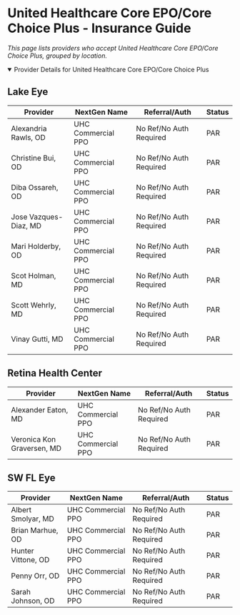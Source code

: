 # United Healthcare Core EPO/Core Choice Plus - Insurance Guide

*This page lists providers who accept United Healthcare Core EPO/Core Choice Plus, grouped by location.*

<details open><summary>Provider Details for United Healthcare Core EPO/Core Choice Plus</summary>

## Lake Eye 

| Provider | NextGen Name | Referral/Auth | Status |
|----------|-------------|--------------|--------|
| Alexandria Rawls, OD | UHC Commercial PPO | No Ref/No Auth Required | PAR |
| Christine Bui, OD | UHC Commercial PPO | No Ref/No Auth Required | PAR |
| Diba Ossareh, OD | UHC Commercial PPO | No Ref/No Auth Required | PAR |
| Jose Vazques-Diaz, MD | UHC Commercial PPO | No Ref/No Auth Required | PAR |
| Mari Holderby, OD | UHC Commercial PPO | No Ref/No Auth Required | PAR |
| Scot Holman, MD | UHC Commercial PPO | No Ref/No Auth Required | PAR |
| Scott Wehrly, MD | UHC Commercial PPO | No Ref/No Auth Required | PAR |
| Vinay Gutti, MD | UHC Commercial PPO | No Ref/No Auth Required | PAR |

## Retina Health Center

| Provider | NextGen Name | Referral/Auth | Status |
|----------|-------------|--------------|--------|
| Alexander Eaton, MD | UHC Commercial PPO | No Ref/No Auth Required | PAR |
| Veronica Kon Graversen, MD | UHC Commercial PPO | No Ref/No Auth Required | PAR |

## SW FL Eye

| Provider | NextGen Name | Referral/Auth | Status |
|----------|-------------|--------------|--------|
| Albert Smolyar, MD | UHC Commercial PPO | No Ref/No Auth Required | PAR |
| Brian Marhue, OD | UHC Commercial PPO | No Ref/No Auth Required | PAR |
| Hunter Vittone, OD | UHC Commercial PPO | No Ref/No Auth Required | PAR |
| Penny Orr, OD | UHC Commercial PPO | No Ref/No Auth Required | PAR |
| Sarah Johnson, OD | UHC Commercial PPO | No Ref/No Auth Required | PAR |

</details>

